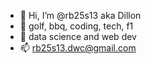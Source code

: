 - 👋 Hi, I’m @rb25s13 aka Dillon
- 👀 golf, bbq, coding, tech, f1
- 🌱 data science and web dev
- 📫 rb25s13.dwc@gmail.com

<!---
rb25s13/rb25s13 is a ✨ special ✨ repository because its `README.md` (this file) appears on your GitHub profile.
You can click the Preview link to take a look at your changes.
--->
